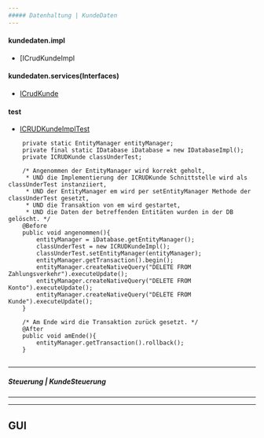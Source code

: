 ```yaml
---
##### Datenhaltung | KundeDaten
---
```


#### kundedaten.impl
- [ICrudKundeImpl

#### kundedaten.services(Interfaces)
- [ICrudKunde]

#### test
- [ICRUDKundeImplTest]

```    
    private static EntityManager entityManager;
    private final static IDatabase iDatabase = new IDatabaseImpl();
    private ICRUDKunde classUnderTest;

    /* Angenommen der EntityManager wird korrekt geholt,
     * UND die Implementierung der ICRUDKunde Schnittstelle wird als classUnderTest instanziiert,
     * UND der EntityManager em wird per setEntityManager Methode der classUnderTest gesetzt,
     * UND die Transaktion von em wird gestartet,
     * UND die Daten der betreffenden Entitäten wurden in der DB gelöscht. */
    @Before
    public void angenommen(){
        entityManager = iDatabase.getEntityManager();
        classUnderTest = new ICRUDKundeImpl();
        classUnderTest.setEntityManager(entityManager);
        entityManager.getTransaction().begin();
        entityManager.createNativeQuery("DELETE FROM Zahlungsverkehr").executeUpdate();
        entityManager.createNativeQuery("DELETE FROM Konto").executeUpdate();
        entityManager.createNativeQuery("DELETE FROM Kunde").executeUpdate();
    }

    /* Am Ende wird die Transaktion zurück gesetzt. */
    @After
    public void amEnde(){
        entityManager.getTransaction().rollback();
    }
  
```

---
##### Steuerung | KundeSteuerung
---


---
GUI
---




[ICRUDKundeImpl]: <https://github.com/ZeroPie/SWP/blob/master/trunk/KundeDaten/src/bks/datenhaltung/kundedaten/impl/ICRUDKundeImpl.java>


[ICrudKunde]:
<https://github.com/ZeroPie/SWP/blob/master/trunk/KundeDaten/src/bks/datenhaltung/kundedaten/services/ICRUDKunde.java>

[ICRUDKundeImplTest]:
<https://github.com/ZeroPie/SWP/blob/master/trunk/KundeDaten/test/bks/datenhaltung/kundedaten/impl/ICRUDKundeImplTest.java>
